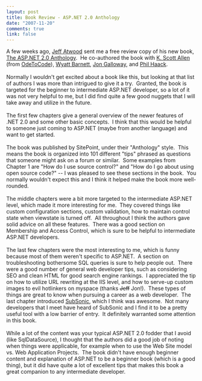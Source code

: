 ```yaml
--- 
layout: post
title: Book Review - ASP.NET 2.0 Anthology
date: "2007-11-20"
comments: true
link: false
---
```

A few weeks ago, <a href="http://www.codinghorror.com">Jeff Atwood</a> sent me a free review copy of his new book, <a href="http://www.amazon.com/ASP-NET-2-0-Anthology-Essential-Tricks/dp/098028581X">The ASP.NET 2.0 Anthology</a>.&nbsp; He co-authored the book with <a href="http://odetocode.com/blogs/scott/default.aspx">K. Scott Allen</a> (from <a href="http://odetocode.com/">OdeToCode</a>), <a href="http://www.sitepoint.com/articlelist/452">Wyatt Barnett</a>, <a href="http://weblogs.asp.net/jgalloway/">Jon Galloway</a>, and <a href="http://haacked.com">Phil Haack</a>.<br><br>Normally I wouldn't get excited about a book like this, but looking at that list of authors I was more than intrigued to give it a try.&nbsp; Granted, the book is targeted for the beginner to intermediate ASP.NET developer, so a lot of it was not very helpful to me, but I did find quite a few good nuggets that I will take away and utilize in the future.<br><br>The first few chapters give a general overview of the newer features of .NET 2.0 and some other basic concepts.&nbsp; I think that this would be helpful to someone just coming to ASP.NET (maybe from another language) and want to get started.&nbsp; <br><br>The book was published by SitePoint, under their "Anthology" style.&nbsp; This means the book is organized into 101 different "tips" phrased as questions that someone might ask on a forum or similar.&nbsp; Some examples from Chapter 1 are "How do I use source control?" and "How do I go about using open source code?" -- I was pleased to see these sections in the book.&nbsp; You normally wouldn't expect this and I think it helped make the book more well-rounded.<br><br>The middle chapters were a bit more targeted to the intermediate ASP.NET level, which made it more interesting for me.&nbsp; They covered things like custom configuration sections, custom validation, how to maintain control state when viewstate is turned off.&nbsp; All throughout I think the authors gave solid advice on all these features.&nbsp; There was a good section on Membership and Access Control, which is sure to be helpful to intermediate ASP.NET developers.<br><br>The last few chapters were the most interesting to me, which is funny because most of them weren't specific to ASP.NET.&nbsp; A section on troubleshooting bothersome SQL queries is sure to help people out.&nbsp; There were a good number of general web developer tips, such as considering SEO and clean HTML for good search engine rankings.&nbsp; I appreciated the tip on how to utilize URL rewriting at the IIS level, and how to serve-up custom images to evil hotlinkers on myspace (thanks <strike>Jeff</strike> Jon!).&nbsp; These types of things are great to know when pursuing a career as a web developer.&nbsp; The last chapter introduced <a href="http://subsonicproject.com">SubSonic</a>, which I think was awesome.&nbsp; Not many developers that I meet have heard of SubSonic and I find it to be a pretty useful tool with a low barrier of entry.&nbsp; It definitely warranted some attention in this book.<br><br>While a lot of the content was your typical ASP.NET 2.0 fodder that I avoid (like SqlDataSource), I thought that the authors did a good job of noting when things were applicable, for example when to use the Web Site model vs. Web Application Projects.&nbsp; The book didn't have enough beginner content and explanation of ASP.NET to be a beginner book (which is a good thing), but it did have quite a lot of excellent tips that makes this book a great companion to any intermediate developer.<br><p></p>
